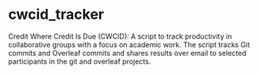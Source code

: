 # cwcid_tracker
Credit Where Credit Is Due (CWCID): A script to track productivity in collaborative groups with a focus on academic work. The script tracks Git commits and Overleaf commits and shares results over email to selected participants in the git and overleaf projects. 
